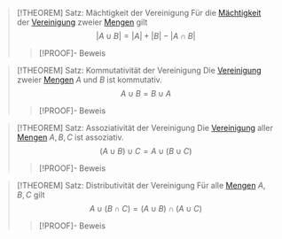 > [!THEOREM] Satz: Mächtigkeit der Vereinigung
> Für die [Mächtigkeit](../Kardinalität/Kardinalität.md) der [Vereinigung](../Operationen%20mit%20Mengen/Vereinigung.md) zweier [Mengen](../Menge.md) gilt
> $$|A\cup B| = |A|+|B|-|A\cap B|$$
> > [!PROOF]- Beweis

> [!THEOREM] Satz: Kommutativität der Vereinigung
> Die [Vereinigung](Vereinigung.md) zweier [Mengen](../Menge.md) $A$ und $B$ ist kommutativ.
> $$A\cup B = B \cup A$$
> > [!PROOF]- Beweis

> [!THEOREM] Satz: Assoziativität der Vereinigung
> Die [Vereinigung](Vereinigung.md) aller [Mengen](../Menge.md) $A,B,C$ ist assoziativ.
> $$(A\cup B)\cup C = A\cup(B\cup C)$$
> > [!PROOF]- Beweis

> [!THEOREM] Satz: Distributivität der Vereinigung
> Für alle [Mengen](../Menge.md) $A,B,C$ gilt
> $$A\cup (B\cap C) = (A\cup B) \cap (A\cup C)$$
> > [!PROOF]- Beweis